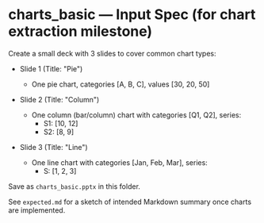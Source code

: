 # charts_basic — Input Spec (for chart extraction milestone)

Create a small deck with 3 slides to cover common chart types:

- Slide 1 (Title: "Pie")
  - One pie chart, categories [A, B, C], values [30, 20, 50]

- Slide 2 (Title: "Column")
  - One column (bar/column) chart with categories [Q1, Q2], series:
    - S1: [10, 12]
    - S2: [8, 9]

- Slide 3 (Title: "Line")
  - One line chart with categories [Jan, Feb, Mar], series:
    - S: [1, 2, 3]

Save as `charts_basic.pptx` in this folder.

See `expected.md` for a sketch of intended Markdown summary once charts are implemented.
